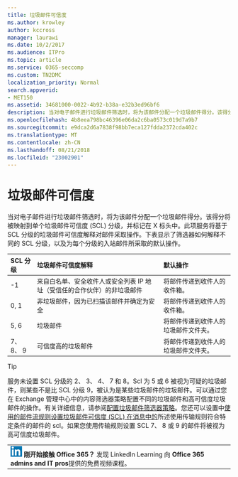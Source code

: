 ```yaml
---
title: 垃圾邮件可信度
ms.author: krowley
author: kccross
manager: laurawi
ms.date: 10/2/2017
ms.audience: ITPro
ms.topic: article
ms.service: O365-seccomp
ms.custom: TN2DMC
localization_priority: Normal
search.appverid:
- MET150
ms.assetid: 34681000-0022-4b92-b38a-e32b3ed96bf6
description: 当对电子邮件进行垃圾邮件筛选时，将为该邮件分配一个垃圾邮件得分。该得分将被映射到单个垃圾邮件可信度 (SCL) 分级，并标记在 X 标头中。此项服务将基于 SCL 分级的垃圾邮件可信度解释对邮件采取操作。下表显示了筛选器如何解释不同的 SCL 分级，以及为每个分级的入站邮件所采取的默认操作。
ms.openlocfilehash: 4b8eea798bc46396e06da2c6ba0573c019d7a9b7
ms.sourcegitcommit: e9dca2d6a7838f98bb7eca127fdda2372cda402c
ms.translationtype: MT
ms.contentlocale: zh-CN
ms.lasthandoff: 08/21/2018
ms.locfileid: "23002901"
---
```

# <a name="spam-confidence-levels"></a>垃圾邮件可信度

当对电子邮件进行垃圾邮件筛选时，将为该邮件分配一个垃圾邮件得分。该得分将被映射到单个垃圾邮件可信度 (SCL) 分级，并标记在 X 标头中。此项服务将基于 SCL 分级的垃圾邮件可信度解释对邮件采取操作。下表显示了筛选器如何解释不同的 SCL 分级，以及为每个分级的入站邮件所采取的默认操作。
  
|**SCL 分级**|**垃圾邮件可信度解释**|**默认操作**|
|:-----|:-----|:-----|
|-1  <br/> |来自白名单、安全收件人或安全列表 IP 地址（受信任的合作伙伴）的非垃圾邮件  <br/> |将邮件传递到收件人的收件箱。  <br/> |
|0, 1  <br/> |非垃圾邮件，因为已扫描该邮件并确定为安全  <br/> |将邮件传递到收件人的收件箱。  <br/> |
|5, 6  <br/> | 垃圾邮件  <br/> |将邮件传递到收件人的垃圾邮件文件夹。  <br/> |
|7、 8、 9  <br/> |可信度高的垃圾邮件  <br/> |将邮件传递到收件人的垃圾邮件文件夹。  <br/> |
   
> [!TIP]
> 服务未设置 SCL 分级的 2、 3、 4、 7 和 8。Scl 为 5 或 6 被视为可疑的垃圾邮件，则某些不是比 SCL 分级 9，被认为是某些垃圾邮件的垃圾邮件。可以通过您在 Exchange 管理中心中的内容筛选器策略配置不同的垃圾邮件和高可信度垃圾邮件的操作。有关详细信息，请参阅[配置垃圾邮件筛选器策略](configure-your-spam-filter-policies.md)。您还可以设置中[使用的邮件流规则设置垃圾邮件可信度 (SCL) 在消息中的](use-mail-flow-rules-to-set-the-spam-confidence-level-scl-in-messages.md)所述使用传输规则符合特定条件的邮件的 scl。如果您使用传输规则设置 SCL 7、 8 或 9 的邮件将被视为高可信度垃圾邮件。 
  
||
|:-----|
|![LinkedIn Learning 短图标](media/eac8a413-9498-4220-8544-1e37d1aaea13.png) **刚开始接触 Office 365？**         发现 LinkedIn Learning 向 **Office 365 admins and IT pros**提供的免费视频课程。 |
   

